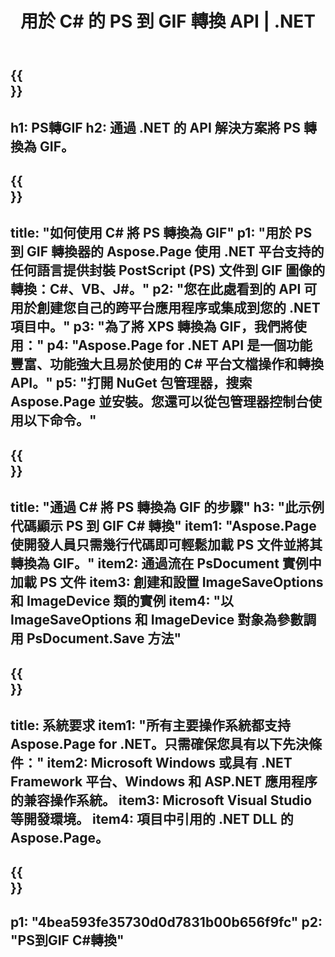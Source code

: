 ﻿---
translation: true
template: /_templates/_conversion-child-net.md
title: 用於 C# 的 PS 到 GIF 轉換 API | .NET
url: /net/conversion/ps-to-gif/
description: PS 到 GIF C# 轉換的示例代碼。使用 API 示例代碼在 VB.NET、Asp.NET 或任何基於 .NET 的應用程序中將 PS 文件批量轉換為 GIF。
informat: PS
outformat: GIF
otherformats: XPS EPS
---

{{<section banner>}}
---
h1: PS轉GIF
h2: 通過 .NET 的 API 解決方案將 PS 轉換為 GIF。
---

{{<section overview>}}
---
title: "如何使用 C# 將 PS 轉換為 GIF"
p1: "用於 PS 到 GIF 轉換器的 Aspose.Page 使用 .NET 平台支持的任何語言提供封裝 PostScript (PS) 文件到 GIF 圖像的轉換：C#、VB、J#。"
p2: "您在此處看到的 API 可用於創建您自己的跨平台應用程序或集成到您的 .NET 項目中。"
p3: "為了將 XPS 轉換為 GIF，我們將使用："
p4: "Aspose.Page for .NET API 是一個功能豐富、功能強大且易於使用的 C# 平台文檔操作和轉換 API。"
p5: "打開 NuGet 包管理器，搜索 Aspose.Page 並安裝。您還可以從包管理器控制台使用以下命令。"
---

{{<section feature1>}}
---
title: "通過 C# 將 PS 轉換為 GIF 的步驟"
h3: "此示例代碼顯示 PS 到 GIF C# 轉換"
item1: "Aspose.Page 使開發人員只需幾行代碼即可輕鬆加載 PS 文件並將其轉換為 GIF。"
item2: 通過流在 PsDocument 實例中加載 PS 文件
item3: 創建和設置 ImageSaveOptions 和 ImageDevice 類的實例
item4: "以 ImageSaveOptions 和 ImageDevice 對象為參數調用 PsDocument.Save 方法"
---

{{<section feature2>}}
---
title: 系統要求
item1: "所有主要操作系統都支持 Aspose.Page for .NET。只需確保您具有以下先決條件："
item2: Microsoft Windows 或具有 .NET Framework 平台、Windows 和 ASP.NET 應用程序的兼容操作系統。
item3: Microsoft Visual Studio 等開發環境。
item4: 項目中引用的 .NET DLL 的 Aspose.Page。
---

{{<section gist>}}
---
p1: "4bea593fe35730d0d7831b00b656f9fc"
p2: "PS到GIF C#轉換"
---
